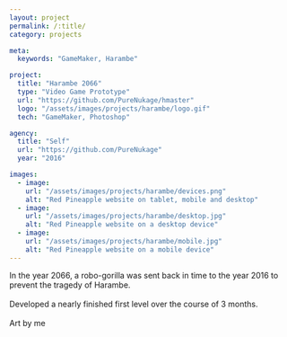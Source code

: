 ```yaml
---
layout: project
permalink: /:title/
category: projects

meta:
  keywords: "GameMaker, Harambe"

project:
  title: "Harambe 2066"
  type: "Video Game Prototype"
  url: "https://github.com/PureNukage/hmaster"
  logo: "/assets/images/projects/harambe/logo.gif"
  tech: "GameMaker, Photoshop"

agency:
  title: "Self"
  url: "https://github.com/PureNukage"
  year: "2016"

images:
  - image:
    url: "/assets/images/projects/harambe/devices.png"
    alt: "Red Pineapple website on tablet, mobile and desktop"
  - image:
    url: "/assets/images/projects/harambe/desktop.jpg"
    alt: "Red Pineapple website on a desktop device"
  - image:
    url: "/assets/images/projects/harambe/mobile.jpg"
    alt: "Red Pineapple website on a mobile device"
---
```

<p>In the year 2066, a robo-gorilla was sent back in time to the year 2016 to prevent the tragedy of Harambe.<br>
<br>
Developed a nearly finished first level over the course of 3 months. 
<br>
<br>
Art by me
</p>